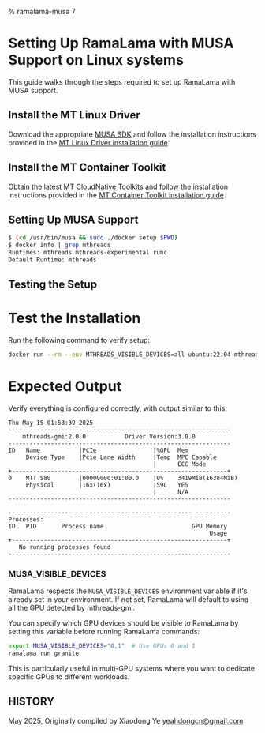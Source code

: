 % ramalama-musa 7

# Setting Up RamaLama with MUSA Support on Linux systems

This guide walks through the steps required to set up RamaLama with MUSA support.

## Install the MT Linux Driver

Download the appropriate [MUSA SDK](https://developer.mthreads.com/sdk/download/musa) and follow the installation instructions provided in the [MT Linux Driver installation guide](https://docs.mthreads.com/musa-sdk/musa-sdk-doc-online/install_guide#2%E9%A9%B1%E5%8A%A8%E5%AE%89%E8%A3%85).

## Install the MT Container Toolkit

Obtain the latest [MT CloudNative Toolkits](https://developer.mthreads.com/sdk/download/CloudNative) and follow the installation instructions provided in the [MT Container Toolkit installation guide](https://docs.mthreads.com/cloud-native/cloud-native-doc-online/install_guide/#%E6%91%A9%E5%B0%94%E7%BA%BF%E7%A8%8B%E5%AE%B9%E5%99%A8%E8%BF%90%E8%A1%8C%E6%97%B6%E5%A5%97%E4%BB%B6).

## Setting Up MUSA Support

   ```bash
   $ (cd /usr/bin/musa && sudo ./docker setup $PWD)
   $ docker info | grep mthreads
   Runtimes: mthreads mthreads-experimental runc
   Default Runtime: mthreads
   ```

## Testing the Setup

# **Test the Installation**

   Run the following command to verify setup:

   ```bash
   docker run --rm --env MTHREADS_VISIBLE_DEVICES=all ubuntu:22.04 mthreads-gmi
   ```

# **Expected Output**

   Verify everything is configured correctly, with output similar to this:

   ```text
   Thu May 15 01:53:39 2025
   ---------------------------------------------------------------
       mthreads-gmi:2.0.0           Driver Version:3.0.0
   ---------------------------------------------------------------
   ID   Name           |PCIe                |%GPU  Mem
        Device Type    |Pcie Lane Width     |Temp  MPC Capable
                                            |      ECC Mode
   +-------------------------------------------------------------+
   0    MTT S80        |00000000:01:00.0    |0%    3419MiB(16384MiB)
        Physical       |16x(16x)            |59C   YES
                                            |      N/A
   ---------------------------------------------------------------

   ---------------------------------------------------------------
   Processes:
   ID   PID       Process name                         GPU Memory
                                                            Usage
   +-------------------------------------------------------------+
      No running processes found
   ---------------------------------------------------------------
   ```

### MUSA_VISIBLE_DEVICES

RamaLama respects the `MUSA_VISIBLE_DEVICES` environment variable if it's already set in your environment. If not set, RamaLama will default to using all the GPU detected by mthreads-gmi.

You can specify which GPU devices should be visible to RamaLama by setting this variable before running RamaLama commands:

```bash
export MUSA_VISIBLE_DEVICES="0,1"  # Use GPUs 0 and 1
ramalama run granite
```

This is particularly useful in multi-GPU systems where you want to dedicate specific GPUs to different workloads.

## HISTORY

May 2025, Originally compiled by Xiaodong Ye <yeahdongcn@gmail.com>
